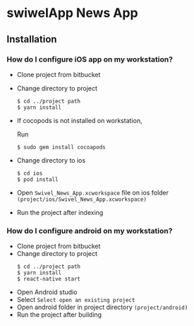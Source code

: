 # swiwelApp News App

## Installation

### How do I configure **iOS** app on my workstation?

- Clone project from bitbucket
- Change directory to project

  ```
  $ cd ../project path
  $ yarn install
  ```

- If cocopods is not installed on workstation,

  Run

  ```
  $ sudo gem install cocoapods
  ```

- Change directory to ios

  ```
  $ cd ios
  $ pod install
  ```

- Open `Swivel_News_App.xcworkspace` file on ios folder `(project/ios/Swivel_News_App.xcworkspace)`
- Run the project after indexing

### How do I configure **android** on my workstation?

- Clone project from bitbucket
- Change directory to project
  ```
  $ cd ../project path
  $ yarn install
  $ react-native start
  ```
- Open Android studio
- Select `Select open an existing project`
- Open android folder in project directory `(project/android)`
- Run the project after building
